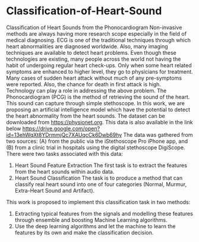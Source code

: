 # Classification-of-Heart-Sound
Classification of Heart Sounds from the Phonocardiogram
Non-invasive methods are always having more research scope especially in the field of medical diagnosing. ECG is one of the traditional techniques through which heart abnormalities are diagnosed worldwide. Also, many imaging techniques are available to detect heart problems. Even though these technologies are existing, many people across the world not having the habit of undergoing regular heart check-ups. Only when some heart related symptoms are enhanced to higher level, they go to physicians for treatment. Many cases of sudden heart attack without much of any pre-symptoms were reported. Also, the chance for death in first attack is high.  
Technology can play a role in addressing the above problem. The Phonocardiogram (PCG) is the method of retrieving the sound of the heart. This sound can capture through simple stethoscope. In this work, we are proposing an artificial intelligence model which have the potential to detect the heart abnormality from the heart sounds. 
The dataset can be downloaded from https://physionet.org.
This data is also available in the link below 
https://drive.google.com/open?id=13ehWqXt8YDrmmjQc7XAUqcCk6Dwb69hy
The data was gathered from two sources: (A) from the public via the iStethoscope Pro iPhone app, and (B) from a clinic trial in hospitals using the digital stethoscope DigiScope. There were two tasks associated with this data:
1. Heart Sound Feature Extraction
The first task is to extract the features from the heart sounds within audio data.
2. Heart Sound Classification
The task is to produce a method that can classify real heart sound into one of four categories (Normal, Murmur, Extra-Heart Sound and Artifact).

This work is proposed to implement this classification task in two methods:
1.	Extracting typical features from the signals and modelling these features through ensemble and boosting Machine Learning algorithms.
2.	Use the deep learning algorithms and let the machine to learn the features by its own and make the classification decision. 

